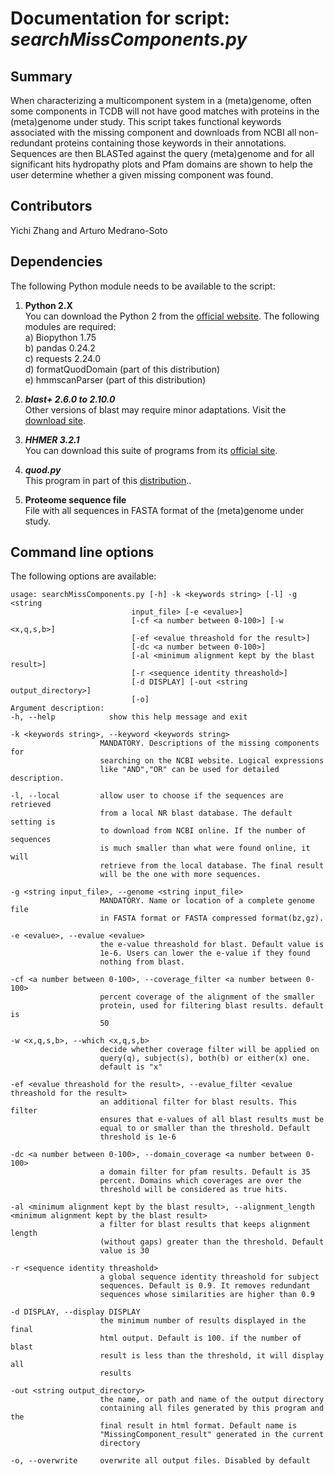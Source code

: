# Documentation for script: _searchMissComponents.py_


## Summary
When characterizing a multicomponent system in a (meta)genome, often some components in TCDB will not have good 
matches with proteins in the (meta)genome under study. This script takes functional keywords associated with the missing 
component and downloads from NCBI all non-redundant proteins containing those keywords in their annotations. Sequences 
are then BLASTed against the query (meta)genome and for all significant hits hydropathy plots and Pfam domains are
shown to help the user determine whether a given missing component was found.

## Contributors  
Yichi Zhang and Arturo Medrano-Soto


## Dependencies
The following Python module needs to be available to the script: 

1. **Python 2.X**  
You can download the Python 2 from the [official website](https://www.python.org/). The following
modules are required:  
  a) Biopython 1.75  
  b) pandas 0.24.2  
  c) requests 2.24.0  
  d) formatQuodDomain (part of this distribution)  
  e) hmmscanParser (part of this distribution)  

2. **_blast+ 2.6.0 to 2.10.0_**  
Other versions of blast may require minor adaptations. Visit the
[download site](https://blast.ncbi.nlm.nih.gov/Blast.cgi?PAGE_TYPE=BlastDocs&DOC_TYPE=Download).  

3. **_HHMER 3.2.1_**  
You can download this suite of programs from its [official site](http://hmmer.org/).  

4. **_quod.py_**  
This program in part of this [distribution](https://gitlab.com/khendarg/hvordan/blob/master/docs/quod.md)..  

5. **Proteome sequence file**   
File with all sequences in FASTA format of the (meta)genome under study.  


## Command line options
The following options are available:

    usage: searchMissComponents.py [-h] -k <keywords string> [-l] -g <string
                               input_file> [-e <evalue>]
                               [-cf <a number between 0-100>] [-w <x,q,s,b>]
                               [-ef <evalue threashold for the result>]
                               [-dc <a number between 0-100>]
                               [-al <minimum alignment kept by the blast result>]
                               [-r <sequence identity threashold>]
                               [-d DISPLAY] [-out <string output_directory>]
                               [-o]
    Argument description:
    -h, --help            show this help message and exit
    
    -k <keywords string>, --keyword <keywords string>
                        MANDATORY. Descriptions of the missing components for
                        searching on the NCBI website. Logical expressions
                        like "AND","OR" can be used for detailed description.
                        
    -l, --local         allow user to choose if the sequences are retrieved
                        from a local NR blast database. The default setting is
                        to download from NCBI online. If the number of sequences
                        is much smaller than what were found online, it will
                        retrieve from the local database. The final result
                        will be the one with more sequences.
                        
    -g <string input_file>, --genome <string input_file>
                        MANDATORY. Name or location of a complete genome file
                        in FASTA format or FASTA compressed format(bz,gz).
                        
    -e <evalue>, --evalue <evalue>
                        the e-value threashold for blast. Default value is
                        1e-6. Users can lower the e-value if they found
                        nothing from blast.
                        
    -cf <a number between 0-100>, --coverage_filter <a number between 0-100>
                        percent coverage of the alignment of the smaller
                        protein, used for filtering blast results. default is
                        50
                        
    -w <x,q,s,b>, --which <x,q,s,b>
                        decide whether coverage filter will be applied on
                        query(q), subject(s), both(b) or either(x) one.
                        default is "x"
                        
    -ef <evalue threashold for the result>, --evalue_filter <evalue threashold for the result>
                        an additional filter for blast results. This filter
                        ensures that e-values of all blast results must be
                        equal to or smaller than the threshold. Default
                        threshold is 1e-6
                        
    -dc <a number between 0-100>, --domain_coverage <a number between 0-100>
                        a domain filter for pfam results. Default is 35
                        percent. Domains which coverages are over the
                        threshold will be considered as true hits.
                        
    -al <minimum alignment kept by the blast result>, --alignment_length <minimum alignment kept by the blast result>
                        a filter for blast results that keeps alignment length
                        (without gaps) greater than the threshold. Default
                        value is 30
                        
    -r <sequence identity threashold>
                        a global sequence identity threashold for subject
                        sequences. Default is 0.9. It removes redundant
                        sequences whose similarities are higher than 0.9
                        
    -d DISPLAY, --display DISPLAY
                        the minimum number of results displayed in the final
                        html output. Default is 100. if the number of blast
                        result is less than the threshold, it will display all
                        results
                        
    -out <string output_directory>
                        the name, or path and name of the output directory
                        containing all files generated by this program and the
                        final result in html format. Default name is
                        "MissingComponent_result" generated in the current
                        directory
                        
    -o, --overwrite     overwrite all output files. Disabled by default
